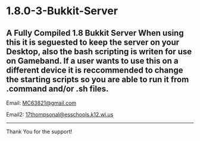 # 1.8.0-3-Bukkit-Server
A Fully Compiled 1.8 Bukkit Server
When using this it is seguested to keep the server on your Desktop, also the bash scripting is writen for use
on Gameband. If a user wants to use this on a different device it is reccommended to change the starting scripts
so you are able to run it from .command and/or .sh files.
--------------------------------------------------------------------------------------------------

Email: MC63821@gmail.com

Email2: 17thompsonal@esschools.k12.wi.us

--------------------------------------------------------------------------------------------------
Thank You for the support!
